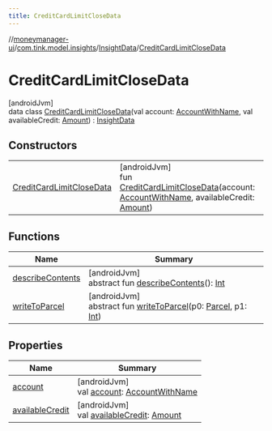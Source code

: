 ```yaml
---
title: CreditCardLimitCloseData
---
```

//[moneymanager-ui](../../../../index.html)/[com.tink.model.insights](../../index.html)/[InsightData](../index.html)/[CreditCardLimitCloseData](index.html)



# CreditCardLimitCloseData



[androidJvm]\
data class [CreditCardLimitCloseData](index.html)(val account: [AccountWithName](../../../com.tink.model.account/-account-with-name/index.html), val availableCredit: [Amount](../../../com.tink.model.misc/-amount/index.html)) : [InsightData](../index.html)



## Constructors


| | |
|---|---|
| [CreditCardLimitCloseData](-credit-card-limit-close-data.html) | [androidJvm]<br>fun [CreditCardLimitCloseData](-credit-card-limit-close-data.html)(account: [AccountWithName](../../../com.tink.model.account/-account-with-name/index.html), availableCredit: [Amount](../../../com.tink.model.misc/-amount/index.html)) |


## Functions


| Name | Summary |
|---|---|
| [describeContents](../../../com.tink.service.provider/-provider-filter/index.html#-1578325224%2FFunctions%2F1000845458) | [androidJvm]<br>abstract fun [describeContents](../../../com.tink.service.provider/-provider-filter/index.html#-1578325224%2FFunctions%2F1000845458)(): [Int](https://kotlinlang.org/api/latest/jvm/stdlib/kotlin/-int/index.html) |
| [writeToParcel](../../../com.tink.service.provider/-provider-filter/index.html#-1754457655%2FFunctions%2F1000845458) | [androidJvm]<br>abstract fun [writeToParcel](../../../com.tink.service.provider/-provider-filter/index.html#-1754457655%2FFunctions%2F1000845458)(p0: [Parcel](https://developer.android.com/reference/kotlin/android/os/Parcel.html), p1: [Int](https://kotlinlang.org/api/latest/jvm/stdlib/kotlin/-int/index.html)) |


## Properties


| Name | Summary |
|---|---|
| [account](account.html) | [androidJvm]<br>val [account](account.html): [AccountWithName](../../../com.tink.model.account/-account-with-name/index.html) |
| [availableCredit](available-credit.html) | [androidJvm]<br>val [availableCredit](available-credit.html): [Amount](../../../com.tink.model.misc/-amount/index.html) |

